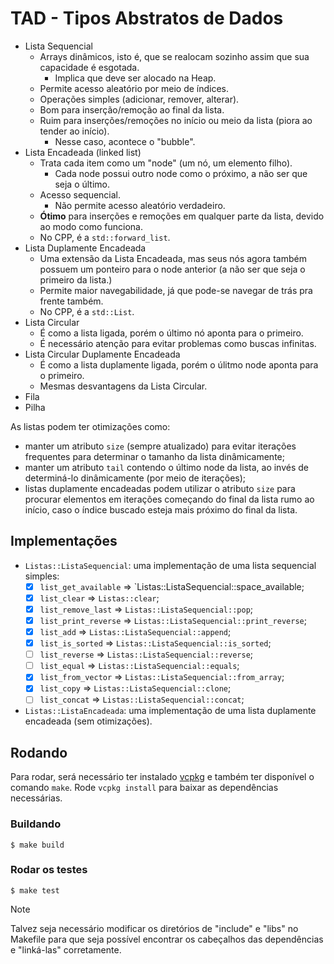 # TAD - Tipos Abstratos de Dados
- Lista Sequencial
    - Arrays dinâmicos, isto é, que se realocam sozinho assim que sua capacidade é esgotada.
        - Implica que deve ser alocado na Heap.
    - Permite acesso aleatório por meio de índices.
    - Operações simples (adicionar, remover, alterar).
    - Bom para inserção/remoção ao final da lista.
    - Ruim para inserções/remoções no início ou meio da lista (piora ao tender ao início).
        - Nesse caso, acontece o "bubble".
- Lista Encadeada (linked list)
    - Trata cada item como um "node" (um nó, um elemento filho).
        - Cada node possui outro node como o próximo, a não ser que seja o último.
    - Acesso sequencial.
        - Não permite acesso aleatório verdadeiro.
    - **Ótimo** para inserções e remoções em qualquer parte da lista, devido ao modo como funciona.
    - No CPP, é a `std::forward_list`.
- Lista Duplamente Encadeada
    - Uma extensão da Lista Encadeada, mas seus nós agora também possuem um ponteiro para o node anterior
        (a não ser que seja o primeiro da lista.)
    - Permite maior navegabilidade, já que pode-se navegar de trás pra frente também.
    - No CPP, é a `std::List`.
- Lista Circular
    - É como a lista ligada, porém o último nó aponta para o primeiro.
    - É necessário atenção para evitar problemas como buscas infinitas.
- Lista Circular Duplamente Encadeada
    - É como a lista duplamente ligada, porém o úlitmo node aponta para o primeiro.
    - Mesmas desvantagens da Lista Circular.
- Fila
- Pilha

As listas podem ter otimizações como:
-   manter um atributo `size` (sempre atualizado) para evitar iterações frequentes para determinar o tamanho
    da lista dinâmicamente;
-   manter um atributo `tail` contendo o último node da lista, ao invés de determiná-lo dinâmicamente (por
    meio de iterações);
-   listas duplamente encadeadas podem utilizar o atributo `size` para procurar elementos em iterações começando
    do final da lista rumo ao início, caso o índice buscado esteja mais próximo do final da lista.

## Implementações
- `Listas::ListaSequencial`: uma implementação de uma lista sequencial simples:
    - [x] `list_get_available` => `Listas::ListaSequencial::space_available;
    - [x] `list_clear` => `Listas::clear`;
    - [x] `list_remove_last` => `Listas::ListaSequencial::pop`;
    - [x] `list_print_reverse` => `Listas::ListaSequencial::print_reverse`;
    - [x] `list_add` => `Listas::ListaSequencial::append`;
    - [x] `list_is_sorted` => `Listas::ListaSequencial::is_sorted`;
    - [ ] `list_reverse` => `Listas::ListaSequencial::reverse`;
    - [ ] `list_equal` => `Listas::ListaSequencial::equals`;
    - [x] `list_from_vector` => `Listas::ListaSequencial::from_array`;
    - [x] `list_copy` => `Listas::ListaSequencial::clone`;
    - [ ] `list_concat` => `Listas::ListaSequencial::concat`;
- `Listas::ListaEncadeada`: uma implementação de uma lista duplamente encadeada (sem otimizações).

## Rodando

Para rodar, será necessário ter instalado [vcpkg]() e também ter disponível o comando `make`.
Rode `vcpkg install` para baixar as dependências necessárias.

### Buildando
```shell
$ make build
```

### Rodar os testes
```shell
$ make test
```

> [!NOTE]
> Talvez seja necessário modificar os diretórios de "include" e "libs" no Makefile
> para que seja possível encontrar os cabeçalhos das dependências e "linká-las" corretamente.
